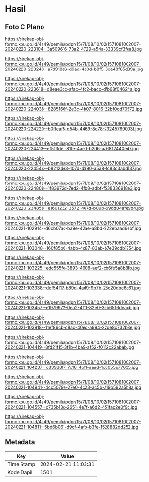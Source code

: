 # Hasil

## Foto C Plano

https://sirekap-obj-formc.kpu.go.id/4a49/pemilu/pdpr/15/71/08/10/02/1571081002007-20240220-223104--3a509616-73a2-4729-a54a-33339cf3fea8.jpg

https://sirekap-obj-formc.kpu.go.id/4a49/pemilu/pdpr/15/71/08/10/02/1571081002007-20240220-223248--a7d918a6-d9ad-4e0d-b8f5-6ca48f85d89a.jpg

https://sirekap-obj-formc.kpu.go.id/4a49/pemilu/pdpr/15/71/08/10/02/1571081002007-20240220-223618--d8eae3cc-afac-4fc2-bacc-dfb68f04624a.jpg

https://sirekap-obj-formc.kpu.go.id/4a49/pemilu/pdpr/15/71/08/10/02/1571081002007-20240220-224038--8285166f-2e3c-4b07-8016-22bf0cd70572.jpg

https://sirekap-obj-formc.kpu.go.id/4a49/pemilu/pdpr/15/71/08/10/02/1571081002007-20240220-224220--b0ffcaf5-d54b-4469-8e78-73245769003f.jpg

https://sirekap-obj-formc.kpu.go.id/4a49/pemilu/pdpr/15/71/08/10/02/1571081002007-20240220-224413--ef513def-81fe-4aed-b2d6-aa6812440ed7.jpg

https://sirekap-obj-formc.kpu.go.id/4a49/pemilu/pdpr/15/71/08/10/02/1571081002007-20240220-224544--b82124e3-107d-4990-a5a8-fc83c3abd137.jpg

https://sirekap-obj-formc.kpu.go.id/4a49/pemilu/pdpr/15/71/08/10/02/1571081002007-20240220-224808--1f83972d-7ed2-4fb8-adbf-f538336918e3.jpg

https://sirekap-obj-formc.kpu.go.id/4a49/pemilu/pdpr/15/71/08/10/02/1571081002007-20240220-234858--e1601232-3572-467d-b09b-69dd04afe9b4.jpg

https://sirekap-obj-formc.kpu.go.id/4a49/pemilu/pdpr/15/71/08/10/02/1571081002007-20240221-102914--d6cb07ac-ba9e-42ae-a8bd-922ebaad6ebf.jpg

https://sirekap-obj-formc.kpu.go.id/4a49/pemilu/pdpr/15/71/08/10/02/1571081002007-20240221-103048--160f85b0-4abb-4c87-83ab-b7e39cdb1754.jpg

https://sirekap-obj-formc.kpu.go.id/4a49/pemilu/pdpr/15/71/08/10/02/1571081002007-20240221-103225--edc555fe-3893-4908-aef2-cb6fe5a8b8fb.jpg

https://sirekap-obj-formc.kpu.go.id/4a49/pemilu/pdpr/15/71/08/10/02/1571081002007-20240221-103338--def54f17-b89d-4ad9-9b7b-25c20dbc6c61.jpg

https://sirekap-obj-formc.kpu.go.id/4a49/pemilu/pdpr/15/71/08/10/02/1571081002007-20240221-103457--e1979972-0ea2-4f11-82e0-3eb6516deacb.jpg

https://sirekap-obj-formc.kpu.go.id/4a49/pemilu/pdpr/15/71/08/10/02/1571081002007-20240221-103918--11ef86cb-c8ac-40ec-a994-22de8c732b8e.jpg

https://sirekap-obj-formc.kpu.go.id/4a49/pemilu/pdpr/15/71/08/10/02/1571081002007-20240221-104419--8fd21f15-3f1b-4ba9-af52-f0112c22abab.jpg

https://sirekap-obj-formc.kpu.go.id/4a49/pemilu/pdpr/15/71/08/10/02/1571081002007-20240221-104237--c839d8f7-7c16-4bf1-aaad-1c0655e77035.jpg

https://sirekap-obj-formc.kpu.go.id/4a49/pemilu/pdpr/15/71/08/10/02/1571081002007-20240221-104941--4cc5079e-27e0-4c23-ac5b-a19b592a5b8a.jpg

https://sirekap-obj-formc.kpu.go.id/4a49/pemilu/pdpr/15/71/08/10/02/1571081002007-20240221-104557--c735b13c-2651-4e7f-a6d2-451fac2e0f9c.jpg

https://sirekap-obj-formc.kpu.go.id/4a49/pemilu/pdpr/15/71/08/10/02/1571081002007-20240221-104811--5bd6b061-d9cf-4afb-b3fe-1528882dd252.jpg


## Metadata

| Key        | Value               |
| ---------- | ------------------- |
| Time Stamp | 2024-02-21 11:03:31 |
| Kode Dapil | 1501                |



